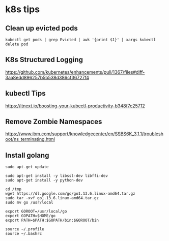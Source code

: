 # k8s tips

## Clean up evicted pods
```
kubectl get pods | grep Evicted | awk '{print $1}' | xargs kubectl delete pod
```

## K8s Structured Logging
https://github.com/kubernetes/enhancements/pull/1367/files#diff-3aa8edd896257b5b538d386cf36727f4

## kubectl Tips
https://itnext.io/boosting-your-kubectl-productivity-b348f7c25712

## Remove Zombie Namespaces
https://www.ibm.com/support/knowledgecenter/en/SSBS6K_3.1.1/troubleshoot/ns_terminating.html

## Install golang
```
sudo apt-get update

sudo apt-get install -y libssl-dev libffi-dev
sudo apt-get install -y python-dev

cd /tmp
wget https://dl.google.com/go/go1.13.6.linux-amd64.tar.gz
sudo tar -xvf go1.13.6.linux-amd64.tar.gz
sudo mv go /usr/local

export GOROOT=/usr/local/go
export GOPATH=$HOME/go
export PATH=$PATH:$GOPATH/bin:$GOROOT/bin

source ~/.profile
source ~/.bashrc
```
